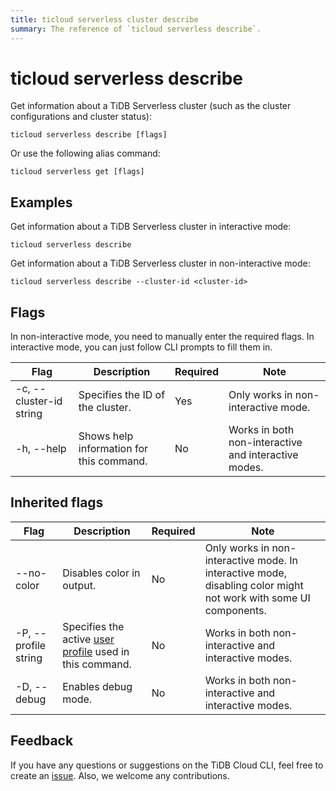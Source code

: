 ```yaml
---
title: ticloud serverless cluster describe
summary: The reference of `ticloud serverless describe`.
---
```


# ticloud serverless describe

Get information about a TiDB Serverless cluster (such as the cluster configurations and cluster status):

```shell
ticloud serverless describe [flags]
```

Or use the following alias command:

```shell
ticloud serverless get [flags]
```

## Examples

Get information about a TiDB Serverless cluster in interactive mode:

```shell
ticloud serverless describe
```

Get information about a TiDB Serverless cluster in non-interactive mode:

```shell
ticloud serverless describe --cluster-id <cluster-id>
```

## Flags

In non-interactive mode, you need to manually enter the required flags. In interactive mode, you can just follow CLI prompts to fill them in.

| Flag                    | Description                       | Required | Note                                                 |
|-------------------------|-----------------------------------|----------|------------------------------------------------------|
| -c, --cluster-id string | Specifies the ID of the cluster.             | Yes      | Only works in non-interactive mode.                  |
| -h, --help              | Shows help information for this command.| No       | Works in both non-interactive and interactive modes. |

## Inherited flags

| Flag                 | Description                                                                                          | Required | Note                                                                                                             |
|----------------------|------------------------------------------------------------------------------------------------------|----------|------------------------------------------------------------------------------------------------------------------|
| --no-color           | Disables color in output.                                                                            | No       | Only works in non-interactive mode. In interactive mode, disabling color might not work with some UI components. |
| -P, --profile string | Specifies the active [user profile](/tidb-cloud/cli-reference.md#user-profile) used in this command. | No       | Works in both non-interactive and interactive modes.                                                             |
| -D, --debug          | Enables debug mode.                                                                                    | No       | Works in both non-interactive and interactive modes.                                                             |

## Feedback

If you have any questions or suggestions on the TiDB Cloud CLI, feel free to create an [issue](https://github.com/tidbcloud/tidbcloud-cli/issues/new/choose). Also, we welcome any contributions.
